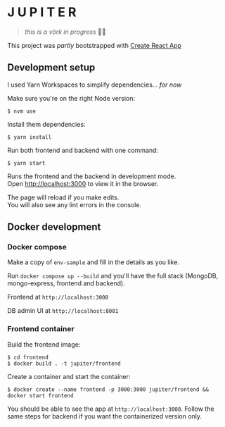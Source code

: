 # J U P I T E R

> _this is a vörk in progress_ 🥴🥴

This project was _partly_ bootstrapped with [Create React App](https://github.com/facebook/create-react-app)

## Development setup

I used Yarn Workspaces to simplify dependencies... _for now_

Make sure you're on the right Node version:

```console
$ nvm use
```

Install them dependencies:

```console
$ yarn install
```

Run both frontend and backend with one command:

```console
$ yarn start
```

Runs the frontend and the backend in development mode.<br />
Open [http://localhost:3000](http://localhost:3000) to view it in the browser.

The page will reload if you make edits.<br />
You will also see any lint errors in the console.

## Docker development

### Docker compose

Make a copy of `env-sample` and fill in the details as you like.

Run `docker compose up --build` and you'll have the full stack (MongoDB, mongo-express, frontend and backend).

Frontend at `http://localhost:3000`

DB admin UI at `http://localhost:8081`

### Frontend container

Build the frontend image:

```console
$ cd frontend
$ docker build . -t jupiter/frontend
```

Create a container and start the container:

```console
$ docker create --name frontend -p 3000:3000 jupiter/frontend && docker start frontend
```

You should be able to see the app at `http://localhost:3000`. Follow the same steps for backend if you want the containerized version only.
